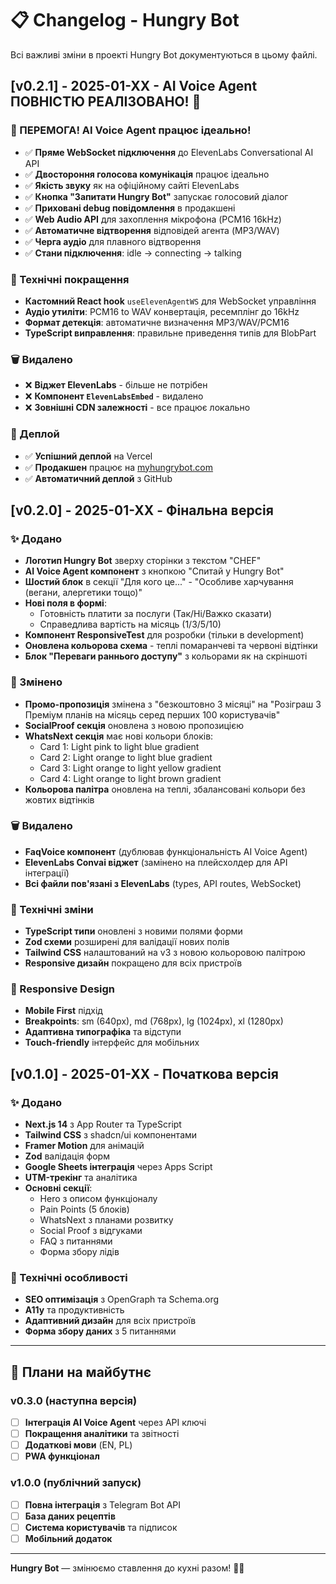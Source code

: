 # 📋 Changelog - Hungry Bot

Всі важливі зміни в проекті Hungry Bot документуються в цьому файлі.

## [v0.2.1] - 2025-01-XX - AI Voice Agent ПОВНІСТЮ РЕАЛІЗОВАНО! 🎉

### 🎉 ПЕРЕМОГА! AI Voice Agent працює ідеально!
- ✅ **Пряме WebSocket підключення** до ElevenLabs Conversational AI API
- ✅ **Двостороння голосова комунікація** працює ідеально
- ✅ **Якість звуку** як на офіційному сайті ElevenLabs
- ✅ **Кнопка "Запитати Hungry Bot"** запускає голосовий діалог
- ✅ **Приховані debug повідомлення** в продакшені
- ✅ **Web Audio API** для захоплення мікрофона (PCM16 16kHz)
- ✅ **Автоматичне відтворення** відповідей агента (MP3/WAV)
- ✅ **Черга аудіо** для плавного відтворення
- ✅ **Стани підключення**: idle → connecting → talking

### 🔧 Технічні покращення
- **Кастомний React hook** `useElevenAgentWS` для WebSocket управління
- **Аудіо утиліти**: PCM16 to WAV конвертація, ресемплінг до 16kHz
- **Формат детекція**: автоматичне визначення MP3/WAV/PCM16
- **TypeScript виправлення**: правильне приведення типів для BlobPart

### 🗑️ Видалено
- ❌ **Віджет ElevenLabs** - більше не потрібен
- ❌ **Компонент `ElevenLabsEmbed`** - видалено
- ❌ **Зовнішні CDN залежності** - все працює локально

### 🚀 Деплой
- ✅ **Успішний деплой** на Vercel
- ✅ **Продакшен** працює на [myhungrybot.com](https://myhungrybot.com/)
- ✅ **Автоматичний деплой** з GitHub

## [v0.2.0] - 2025-01-XX - Фінальна версія

### ✨ Додано
- **Логотип Hungry Bot** зверху сторінки з текстом "CHEF"
- **AI Voice Agent компонент** з кнопкою "Спитай у Hungry Bot"
- **Шостий блок** в секції "Для кого це..." - "Особливе харчування (вегани, алергетики тощо)"
- **Нові поля в формі**:
  - Готовність платити за послуги (Так/Ні/Важко сказати)
  - Справедлива вартість на місяць (1$/3$/5$/10$)
- **Компонент ResponsiveTest** для розробки (тільки в development)
- **Оновлена кольорова схема** - теплі помаранчеві та червоні відтінки
- **Блок "Переваги раннього доступу"** з кольорами як на скріншоті

### 🔄 Змінено
- **Промо-пропозиція** змінена з "безкоштовно 3 місяці" на "Розіграш 3 Преміум планів на місяць серед перших 100 користувачів"
- **SocialProof секція** оновлена з новою пропозицією
- **WhatsNext секція** має нові кольори блоків:
  - Card 1: Light pink to light blue gradient
  - Card 2: Light orange to light blue gradient
  - Card 3: Light orange to light yellow gradient
  - Card 4: Light orange to light brown gradient
- **Кольорова палітра** оновлена на теплі, збалансовані кольори без жовтих відтінків

### 🗑️ Видалено
- **FaqVoice компонент** (дублював функціональність AI Voice Agent)
- **ElevenLabs Convai віджет** (замінено на плейсхолдер для API інтеграції)
- **Всі файли пов'язані з ElevenLabs** (types, API routes, WebSocket)

### 🔧 Технічні зміни
- **TypeScript типи** оновлені з новими полями форми
- **Zod схеми** розширені для валідації нових полів
- **Tailwind CSS** налаштований на v3 з новою кольоровою палітрою
- **Responsive дизайн** покращено для всіх пристроїв

### 📱 Responsive Design
- **Mobile First** підхід
- **Breakpoints**: sm (640px), md (768px), lg (1024px), xl (1280px)
- **Адаптивна типографіка** та відступи
- **Touch-friendly** інтерфейс для мобільних

## [v0.1.0] - 2025-01-XX - Початкова версія

### ✨ Додано
- **Next.js 14** з App Router та TypeScript
- **Tailwind CSS** з shadcn/ui компонентами
- **Framer Motion** для анімацій
- **Zod** валідація форм
- **Google Sheets інтеграція** через Apps Script
- **UTM-трекінг** та аналітика
- **Основні секції**:
  - Hero з описом функціоналу
  - Pain Points (5 блоків)
  - WhatsNext з планами розвитку
  - Social Proof з відгуками
  - FAQ з питаннями
  - Форма збору лідів

### 🔧 Технічні особливості
- **SEO оптимізація** з OpenGraph та Schema.org
- **A11y** та продуктивність
- **Адаптивний дизайн** для всіх пристроїв
- **Форма збору даних** з 5 питаннями

---

## 🚀 Плани на майбутнє

### v0.3.0 (наступна версія)
- [ ] **Інтеграція AI Voice Agent** через API ключі
- [ ] **Покращення аналітики** та звітності
- [ ] **Додаткові мови** (EN, PL)
- [ ] **PWA функціонал**

### v1.0.0 (публічний запуск)
- [ ] **Повна інтеграція** з Telegram Bot API
- [ ] **База даних рецептів**
- [ ] **Система користувачів** та підписок
- [ ] **Мобільний додаток**

---

**Hungry Bot** — змінюємо ставлення до кухні разом! 🍳✨
